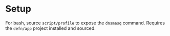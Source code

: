Setup
=====

For bash, source `script/profile` to expose the `dnsmasq` command.  Requires the
`defn/app` project installed and sourced.

